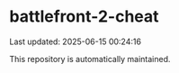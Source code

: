# battlefront-2-cheat

Last updated: 2025-06-15 00:24:16

This repository is automatically maintained.
